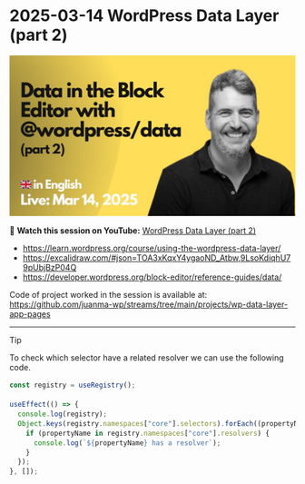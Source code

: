 # 2025-03-14 WordPress Data Layer (part 2)

[![](./thumbnail.png)](https://www.youtube.com/watch?v=GlowE1b11Jk)

🎥 **Watch this session on YouTube:** [WordPress Data Layer (part 2)](https://www.youtube.com/watch?v=GlowE1b11Jk)

- https://learn.wordpress.org/course/using-the-wordpress-data-layer/
- https://excalidraw.com/#json=TOA3xKqxY4ygaoND_Atbw,9LsoKdiqhU79pUbjBzP04Q
- https://developer.wordpress.org/block-editor/reference-guides/data/

Code of project worked in the session is available at:
https://github.com/juanma-wp/streams/tree/main/projects/wp-data-layer-app-pages

---

> [!TIP]
> To check which selector have a related resolver we can use the following code.

```js
const registry = useRegistry();

useEffect(() => {
  console.log(registry);
  Object.keys(registry.namespaces["core"].selectors).forEach((propertyName) => {
    if (propertyName in registry.namespaces["core"].resolvers) {
      console.log(`${propertyName} has a resolver`);
    }
  });
}, []);
```

